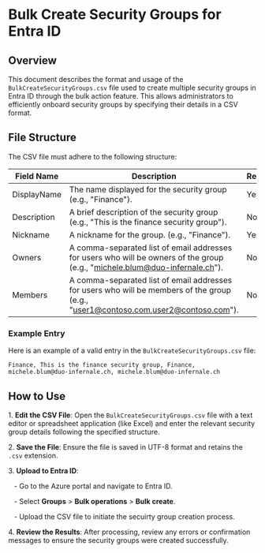 # Bulk Create Security Groups for Entra ID

## Overview

This document describes the format and usage of the `BulkCreateSecurityGroups.csv` file used to create multiple security groups in Entra ID through the bulk action feature. This allows administrators to efficiently onboard security groups by specifying their details in a CSV format.

## File Structure

The CSV file must adhere to the following structure:

| Field Name       | Description                                           | Required |
|------------------|-------------------------------------------------------|----------|
| DisplayName      | The name displayed for the security group (e.g., "Finance").           | Yes      |
| Description | A brief description of the security group (e.g., "This is the finance security group").  | No      |
| Nickname   | A nickname for the group. (e.g., "Finance"). | Yes      |
| Owners    | A comma-separated list of email addresses for users who will be owners of the group (e.g., "michele.blum@duo-infernale.ch").  | No      |
| Members    | A comma-separated list of email addresses for users who will be members of the group (e.g., "user1@contoso.com,user2@contoso.com").  | No      |

### Example Entry

Here is an example of a valid entry in the `BulkCreateSecurityGroups.csv` file:

```
Finance, This is the finance security group, Finance, michele.blum@duo-infernale.ch, michele.blum@duo-infernale.ch
```

## How to Use

1\. **Edit the CSV File**: Open the `BulkCreateSecurityGroups.csv` file with a text editor or spreadsheet application (like Excel) and enter the relevant security group details following the specified structure.

2\. **Save the File**: Ensure the file is saved in UTF-8 format and retains the `.csv` extension.

3\. **Upload to Entra ID**:

   - Go to the Azure portal and navigate to Entra ID.

   - Select **Groups** > **Bulk operations** > **Bulk create**.

   - Upload the CSV file to initiate the secuirty group creation process.

4\. **Review the Results**: After processing, review any errors or confirmation messages to ensure the security groups were created successfully.
